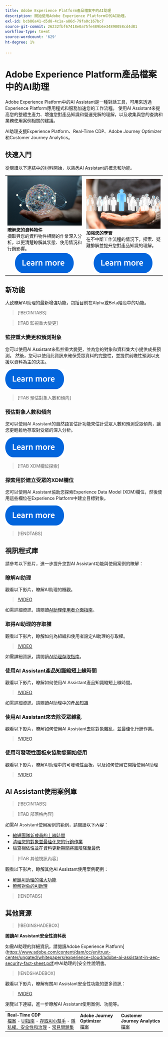 ```yaml
---
title: Adobe Experience Platform產品檔案中的AI助理
description: 開始使用Adobe Experience Platform中的AI助理。
exl-id: bcb86a41-d5d8-4c1a-a86d-79fa0c167bc7
source-git-commit: 26232fbf67418e0a75fe489b6e34890058cd4d81
workflow-type: tm+mt
source-wordcount: '629'
ht-degree: 1%

---
```


# Adobe Experience Platform產品檔案中的AI助理

Adobe Experience Platform中的AI Assistant是一種對話工具，可用來透過Experience Platform應用程式和服務加速您的工作流程。 使用AI Assistant來提高您的整體生產力、增強您對產品知識和營運見解的理解，以及收集與您的查詢和業務使用案例相關的建議。

AI助理支援Experience Platform、Real-Time CDP、Adobe Journey Optimizer和Customer Journey Analytics。

## 快速入門

從閱讀以下連結中的材料開始，以熟悉AI Assistant的概念和功能。

<table style="table-layout:fixed">
  <tr style="border: 0;">
    <td>
    <a href="./home.md#operational-insights"><img src="./assets/landing/ai-get-started.png" style="width:" 100%;max-height: 100%"></a>
    <div><strong>瞭解您的資料物件</strong><br/>擷取與您的資料物件相關的作業深入分析，以更清楚瞭解其狀態、使用情況和行銷影響。</div>
    </td>
    <td>
    <a href="./home.md#product-knowledge"><img src="./assets/landing/ai-audience.png" style="width:" 100%;max-height: 100%"></a>
    <div><strong>加強您的學習</strong><br/>在不中斷工作流程的情況下，探索、疑難排解並提升您對產品知識的理解。</div>
    </td>
  </tr>
  <tr style="border: 0;">
    <td align="center"><a href="./home.md"><img src="../rtcdp/assets/do-not-localize/learn-more-button.svg"></a></td>
    <td align="center"><a href="./home.md#product-knowledge"><img src="../rtcdp/assets/do-not-localize/learn-more-button.svg"></a></td>
    </tr>
</table>


## 新功能

大致瞭解AI助理的最新增強功能，包括目前在Alpha或Beta階段中的功能。

>[!BEGINTABS]

>[!TAB 監視重大變更]

### 監控重大變更和預測對象

您可以使用AI Assistant來監控重大變更，並為您的對象和資料集大小提供成長預測。 然後，您可以使用此資訊來確保受眾資料的完整性，並提供前瞻性預測以支援以資料為主的決策。

[![影像](../rtcdp/assets/do-not-localize/learn-more-button.svg)](./new-features/audience-forecasting.md)

>[!TAB 預估對象人數和傾向]

### 預估對象人數和傾向

您可以使用AI Assistant的自然語言估計功能來估計受眾人數和預測受眾傾向，讓您更輕鬆地存取對受眾的深入分析。

[![影像](../rtcdp/assets/do-not-localize/learn-more-button.svg)](./new-features/natural-language.md)

>[!TAB XDM欄位探索]

### 探索用於建立受眾的XDM欄位

您可以使用AI Assistant協助您探索Experience Data Model (XDM)欄位，然後使用這些欄位在Experience Platform中建立目標對象。

[![影像](../rtcdp/assets/do-not-localize/learn-more-button.svg)](./new-features/xdm-field-discovery.md)

>[!ENDTABS]

## 視訊程式庫

請參考以下影片，進一步提升您對AI Assistant功能與使用案例的瞭解：

### 瞭解AI助理

觀看以下影片，瞭解AI助理的概觀。

>[!VIDEO](https://video.tv.adobe.com/v/3429845?learn=on)

如需詳細資訊，請閱讀[AI助理使用者介面指南](ui-guide.md)。

### 取得AI助理的存取權

觀看以下影片，瞭解如何為組織和使用者設定AI助理的存取權。

>[!VIDEO](https://video.tv.adobe.com/v/3436470/?learn=on)

如需詳細資訊，請閱讀[AI助理存取指南](access.md)。

### 使用AI Assistant產品知識縮短上線時間

觀看以下影片，瞭解如何使用AI Assistant產品知識縮短上線時間。

>[!VIDEO](https://video.tv.adobe.com/v/3438032/?learn=on)

如需詳細資訊，請閱讀AI助理中的[產品知識](home.md#product-knowledge)

### 使用AI Assistant來去除受眾雜亂

觀看以下影片，瞭解如何使用AI Assistant去除對象雜亂，並最佳化行銷作業。

>[!VIDEO](https://video.tv.adobe.com/v/3435532?learn=on)

### 使用可發現性面板來協助您開始使用

觀看以下影片，瞭解AI助理中的可發現性面板，以及如何使用它開始使用AI助理

>[!VIDEO](https://video.tv.adobe.com/v/3440962/?learn=on)

## AI Assistant使用案例庫

>[!BEGINTABS]

>[!TAB 部落格內容]

如需AI Assistant使用案例的範例，請閱讀以下內容：

* [縮短團隊新成員的上線時間](https://experienceleaguecommunities.adobe.com/t5/adobe-experience-platform-blogs/onboard-new-team-members-in-less-than-half-the-time-with-ai/ba-p/706153)
* [清理您的對象並最佳化您的行銷作業](https://experienceleaguecommunities.adobe.com/t5/adobe-experience-platform-blogs/ai-assistant-helps-optimize-marketing-operations-by-de/ba-p/696002)
* [檢查相依性並在資料更新期間將風險降至最低](https://experienceleaguecommunities.adobe.com/t5/adobe-experience-platform-blogs/ai-assistant-minimizes-risk-during-data-updates-by-checking/ba-p/713364)

>[!TAB 其他視訊內容]

觀看以下影片，瞭解其他AI Assistant使用案例範例：

* [解鎖AI助理的強大功能](https://www.youtube.com/watch?v=J48CNmcV7wc)
* [瞭解對象的AI助理](https://www.youtube.com/live/DYsyii7ldck)

>[!ENDTABS]

## 其他資源

>[!BEGINSHADEBOX]

**閱讀AI Assistant安全性資料表**

如需AI助理的詳細資訊，請閱讀Adobe Experience Platform](https://www.adobe.com/content/dam/cc/en/trust-center/ungated/whitepapers/experience-cloud/adobe-ai-assistant-in-aep-security-fact-sheet.pdf)中AI助理的[安全性說明書。

>[!ENDSHADEBOX]

觀看以下影片，瞭解有關AI Assistant安全性功能的更多資訊：

>[!VIDEO](https://video.tv.adobe.com/v/3441066/?learn=on)

瀏覽以下連結，進一步瞭解AI Assistant使用案例、功能等。

<table style="table-layout:fixed"><tr style="border: 0;">
<td><strong>Real-Time CDP</strong><br/>
<a href="./home.md" target="_blank">檔案</a> - <a href="./ui-guide.md" target="_blank">UI指南</a> - <a href="./access.md" target="_blank">存取AI小幫手</a> - <a href="./privacy.md" target="_blank">隱私權、安全性和治理</a> - <a href="./faq.md" target="_blank">常見問題集</a>
</td>
<td><strong>Adobe Journey Optimizer</strong><br/>
<a href="https://experienceleague.adobe.com/en/docs/journey-optimizer/using/get-started/ai-assistant" target="_blank">檔案</a>
</td>
<td><strong>Customer Journey Analytics</strong><br/>
<a href="https://experienceleague.adobe.com/en/docs/analytics-platform/using/ai-assistant" target="_blank">檔案</a>
</td>
</tr></table>
